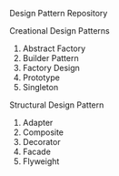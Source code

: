 Design Pattern Repository

Creational Design Patterns

1. Abstract Factory
2. Builder Pattern
3. Factory Design
4. Prototype
5. Singleton

Structural Design Pattern

1. Adapter
2. Composite
3. Decorator
4. Facade
5. Flyweight

